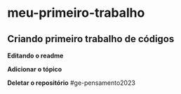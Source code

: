# meu-primeiro-trabalho 

## Criando primeiro trabalho de códigos

**Editando o readme**

**Adicionar o tópico**

**Deletar o repositório**
#ge-pensamento2023
